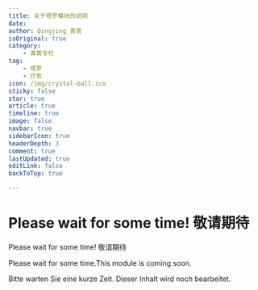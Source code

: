 ```yaml
---
title: 关于塔罗模块的说明
date: 
author: Qingjing 青菁
isOriginal: true
category: 
    - 青菁专栏
tag:
    - 塔罗
    - 疗愈
icon: /img/crystal-ball.ico
sticky: false
star: true
article: true
timeline: true
image: false
navbar: true
sidebarIcon: true
headerDepth: 3
comment: true
lastUpdated: true
editLink: false
backToTop: true

---
```




# Please wait for some time! 敬请期待

Please wait for some time! 敬请期待

Please wait for some time.This module is coming soon. 

Bitte warten Sie eine kurze Zeit. Dieser Inhalt wird noch bearbeitet.

